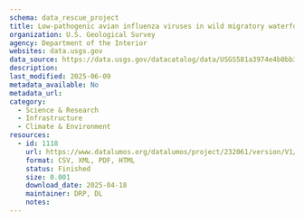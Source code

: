 ```yaml
---
schema: data_rescue_project 
title: Low-pathogenic avian influenza viruses in wild migratory waterfowl in a region of high poultry production, Delmarva, Maryland
organization: U.S. Geological Survey
agency: Department of the Interior
websites: data.usgs.gov
data_source: https://data.usgs.gov/datacatalog/data/USGS581a3974e4b0bb36a4ca2f55
description: 
last_modified: 2025-06-09
metadata_available: No
metadata_url: 
category:
  - Science & Research 
  - Infrastructure 
  - Climate & Environment 
resources:
  - id: 1118
    url: https://www.datalumos.org/datalumos/project/232061/version/V1/view
    format: CSV, XML, PDF, HTML
    status: Finished
    size: 0.001
    download_date: 2025-04-18
    maintainer: DRP, DL
    notes: 
---
```

